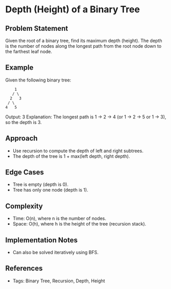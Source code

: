 # Depth (Height) of a Binary Tree

## Problem Statement

Given the root of a binary tree, find its maximum depth (height). The depth is the number of nodes along the longest path from the root node down to the farthest leaf node.

## Example

Given the following binary tree:

```
    1
   / \
  2   3
 / \
4   5
```

Output: 3
Explanation: The longest path is 1 → 2 → 4 (or 1 → 2 → 5 or 1 → 3), so the depth is 3.

## Approach

- Use recursion to compute the depth of left and right subtrees.
- The depth of the tree is 1 + max(left depth, right depth).

## Edge Cases

- Tree is empty (depth is 0).
- Tree has only one node (depth is 1).

## Complexity

- Time: O(n), where n is the number of nodes.
- Space: O(h), where h is the height of the tree (recursion stack).

## Implementation Notes

- Can also be solved iteratively using BFS.

## References

- Tags: Binary Tree, Recursion, Depth, Height
